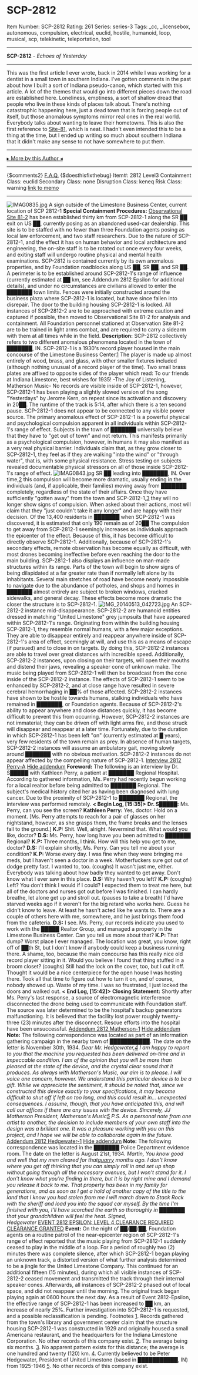 # SCP-2812
Item Number: SCP-2812
Rating: 261
Series: series-3
Tags: _cc, _licensebox, autonomous, compulsion, electrical, euclid, hostile, humanoid, loop, musical, scp, telekinetic, teleportation, tool

---

**SCP-2812** \- _Echoes of Yesterday_
* * *
This was the first article I ever wrote, back in 2014 while I was working for a dentist in a small town in southern Indiana. I've gotten comments in the past about how I built a sort of Indiana pseudo-canon, which started with this article.
A lot of the themes that would go into different pieces down the road are established here. Loneliness, emptiness, a sort of shallow dread that people who live in these kinds of places talk about. There's nothing catastrophic happening here, just a dead town that is forcing people out of itself, but those anomalous symptoms mirror real ones in the real world. Everybody talks about wanting to leave their hometowns.
This is also the first reference to [Site-81](http://www.scp-wiki.net/secure-facility-dossier-site-81), which is neat. I hadn't even intended this to be a thing at the time, but I ended up writing so much about southern Indiana that it didn't make any sense to not have somewhere to put them.
* * *
[▸ More by this Author ◂](http://www.scp-wiki.net/djkaktus)
* * *
{$comments2}
[F.A.Q.](https://scp-wiki.wikidot.com/component:info-ayers)
{$doesthisfixthebug}
Item#: 2812
Level3
Containment Class:
euclid
Secondary Class:
none
Disruption Class:
keneq
Risk Class:
warning
[link to memo](/classification-committee-memo)  

* * *
![IMAG0835.jpg](https://scp-wiki.wdfiles.com/local--files/scp-2812/IMAG0835.jpg)
A sign outside of the Limestone Business Center, current location of SCP 2812-1
**Special Containment Procedures:** [Observational Site 81-2](/secure-facility-dossier-site-81) has been established thirty km from SCP-2812-1 along the SR ██ exit on US ██, currently posing as an abandoned used-car dealership. This site is to be staffed with no fewer than three Foundation agents posing as local law enforcement, and two staff researchers. Due to the nature of SCP-2812-1, and the effect it has on human behavior and local architecture and engineering, the on-site staff is to be rotated out once every four weeks, and exiting staff will undergo routine physical and mental health examinations.
SCP-2812 is contained currently by its own anomalous properties, and by Foundation roadblocks along US ██, SR ██, and SR ██. A perimeter is to be established around SCP-2812-1's range of influence (currently estimated at ██ km, see Addendum 2812 Epsilon for additional details), and under no circumstances are civilians allowed to enter the ███████ town limits. Fences were initially constructed around the business plaza where SCP-2812-1 is located, but have since fallen into disrepair. The door to the building housing SCP-2812-1 is locked.
All instances of SCP-2812-2 are to be approached with extreme caution and captured if possible, then moved to Observational Site 81-2 for analysis and containment. All Foundation personnel stationed at Observation Site 81-2 are to be trained in light arms combat, and are required to carry a sidearm with them at all times while in the field.
**Description:** SCP-2812 collectively refers to two different anomalous phenomena located in the town of ███████, IN.
SCP-2812-1 is a 1930's record player housed in the main concourse of the Limestone Business Center.[1](javascript:;) The player is made up almost entirely of wood, brass, and glass, with other smaller fixtures included (although nothing unusual of a record player of the time). Two small brass plates are affixed to opposite sides of the player which read:
To our friends at Indiana Limestone, best wishes for 1935!
-The Joy of Listening, Matherson Music-
No records are visible inside of SCP-2812-1, however, SCP-2812-1 has been playing a slightly slowed version of the song "Yesterdays" by Jerome Kern, on repeat since its activation and discovery in 20██. The runtime of the track is 5:14, after which there is a ten second pause. SCP-2812-1 does not appear to be connected to any visible power source.
The primary anomalous effect of SCP-2812-1 is a powerful physical and psychological compulsion apparent in all individuals within SCP-2812-1's range of effect. Subjects in the town of ███████ universally believe that they have to "get out of town" and not return. This manifests primarily as a psychological compulsion, however, in humans it may also manifest as a very real physical barrier. Individuals claim that, as they grow closer to SCP-2812-1, they feel as if they are walking "into the wind" or "through water", that is, with some physical resistance. Stress testing on subjects revealed documentable physical stressors on all of those inside SCP-2812-1's range of effect.
![IMAG0843.jpg](https://scp-wiki.wdfiles.com/local--files/scp-2812/IMAG0843.jpg)
SR ██ leading into ███████, IN.
Over time,[2](javascript:;) this compulsion will become more dramatic, usually ending in the individuals (and, if applicable, their families) moving away from ███████ completely, regardless of the state of their affairs. Once they have sufficiently "gotten away" from the town and SCP-2812-1,[3](javascript:;) they will no longer show signs of compulsion. When asked about their actions, most will claim that they "just couldn't take it any longer" and are happy with their decision. Of the 13,400 residents in ███████ when SCP-2812-1 was discovered, it is estimated that only 190 remain as of 20██
The compulsion to get away from SCP-2812-1 seemingly increases as individuals approach the epicenter of the effect. Because of this, it has become difficult to directly observe SCP-2812-1. Additionally, because of SCP-2812-1's secondary effects, remote observation has become equally as difficult, with most drones becoming ineffective before even reaching the door to the main building.
SCP-2812-1 also displays an influence on man-made structures within its range. Parts of the town will begin to show signs of being dilapidated at a far greater rate than if normally left alone by its inhabitants. Several main stretches of road have become nearly impossible to navigate due to the abundance of potholes, and shops and homes in ███████ almost entirely are subject to broken windows, cracked sidewalks, and general decay. These effects become more dramatic the closer the structure is to SCP-2812-1.
![IMG_20140513_042723.jpg](https://scp-wiki.wdfiles.com/local--files/scp-2812/IMG_20140513_042723.jpg)
An SCP-2812-2 instance mid-disappearance.
SCP-2812-2 are humanoid entities dressed in matching "United Limestone" grey jumpsuits that have appeared within SCP-2812-1's range. Originating from within the building housing SCP-2812-1, they resemble normal humans, with a few major exceptions. They are able to disappear entirely and reappear anywhere inside of SCP-2812-1's area of effect, seemingly at will, and use this as a means of escape (if pursued) and to close in on targets. By doing this, SCP-2812-2 instances are able to travel over great distances with incredible speed. Additionally, SCP-2812-2 instances, upon closing on their targets, will open their mouths and distend their jaws, revealing a speaker cone of unknown make. The music being played from SCP-2812-1 will then be broadcast from the cone inside of the SCP-2812-2 instance. The effects of SCP-2812-1 seem to be enhanced by SCP-2812-2, and at close range have resulted in severe cerebral hemorrhaging in ██% of those affected.
SCP-2812-2 instances have shown to be hostile towards humans, stalking individuals who have remained in ███████, or Foundation agents. Because of SCP-2812-2's ability to appear anywhere and close distances quickly, it has become difficult to prevent this from occurring. However, SCP-2812-2 instances are not immaterial; they can be driven off with light arms fire, and those struck will disappear and reappear at a later time. Fortunately, due to the duration in which SCP-2812-1 has been left "on" (currently estimated at █ years), very few residents of the town remain as prey. In absence of human targets, SCP-2812-2 instances will assume an ambulatory gait, moving slowly around ███████ with no obvious motivation. SCP-2812-2 instances do not appear affected by the compelling nature of SCP-2812-1.
[Interview 2812 Perry-A](javascript:;)
[Hide addendum](javascript:;)
**Foreword:** The following is an interview by Dr. S█████ with Kathleen Perry, a patient at ███████ Regional Hospital. According to gathered information, Ms. Perry had recently begun working for a local realtor before being admitted to ███████ Regional. The subject's medical history cited her as having been diagnosed with lung cancer. Due to the proximity of SCP-2812-1 to ███████ Regional, the interview was performed remotely.
**< Begin Log, [15:35]>**
**Dr. S█████:** Ms. Perry, can you see the screen?
**Kathleen Perry:** Yes, doctor. Hold on a moment.
[Ms. Perry attempts to reach for a pair of glasses on her nightstand, however, as she grasps them, the frame breaks and the lenses fall to the ground.]
**K.P:** Shit. Well, alright. Nevermind that. What would you like, doctor?
**D.S:** Ms. Perry, how long have you been admitted to ███████ Regional?
**K.P:** Three months, I think. How will this help you get to me, doctor?
**D.S:** I'll explain shortly, Ms. Perry. Can you tell me about your condition?
**K.P:** Worse every day. I was fine when they were bringing me meds, but I haven't seen a doctor in a week. Motherfuckers sure got out of dodge pretty fast. I wanted to, too. (coughs) It wasn't just me, either. Everybody was talking about how badly they wanted to get away. Don't know what I ever saw in this place.
**D.S:** Why haven't you left?
**K.P:** (coughs) Left? You don't think I would if I could? I expected them to treat me here, but all of the doctors and nurses got out before I was finished. I can hardly breathe, let alone get up and stroll out. (pauses to take a breath) I'd have starved weeks ago if it weren't for the big retard who works here. Guess he didn't know to leave. At least he hasn't acted like he wants to. There are a couple of others here with me, somewhere, and he just brings them food from the cafeteria.
**D.S:** I see. Ms. Perry, our records indicate you used to work with the █████ Realtor Group, and managed a property in the Limestone Business Center. Can you tell us more about that?
**K.P:** That dump? Worst place I ever managed. The location was great, you know, right off of ██th St, but I don't know if anybody could keep a business running there. A shame, too, because the main concourse has this really nice old record player sitting in it. Would you believe I found that thing stuffed in a broom closet? (coughs) Still had the lock on the cover, too, but I cut it off. Thought it would be a nice centerpiece for the open house I was hosting there. Took all that time to figure out how to turn it on, and of course, nobody showed up. Waste of my time. I was so frustrated, I just locked the doors and walked out.
**< End Log, [15:42]>**
**Closing Statement:** Shortly after Ms. Perry's last response, a source of electromagnetic interference disconnected the drone being used to communicate with Foundation staff. The source was later determined to be the hospital's backup generators malfunctioning. It is believed that the facility lost power roughly twenty-three (23) minutes after the disconnect. Rescue efforts into the hospital have been unsuccessful.
[Addendum 2812 Matherson-1](javascript:;)
[Hide addendum](javascript:;)
**Note:** The following correspondence was located as part of an information gathering campaign in the nearby town of ███████████. The date on the letter is November 30th, 1934.
_Dear Mr. Hedgewater,[4](javascript:;)_
_I am happy to report to you that the machine you requested has been delivered on-time and in impeccable condition. I am of the opinion that you will be more than pleased at the state of the device, and the crystal clear sound that it produces. As always with Matherson's Music, our aim is to please._
_I will voice one concern, however. We understand this particular device is to be a gift. While we appreciate the sentiment, it should be noted that, since we constructed this device exactly to your specifications, it may become difficult to shut off if left on too long, and this could result in… unexpected consequences. I assume, though, that you have anticipated this, and will call our offices if there are any issues with the device._
_Sincerely,_
_JJ Matherson_
_President, Matherson's Music[5](javascript:;)_
_P.S. As a personal note from one artist to another, the decision to include members of your own staff into the design was a brilliant one. It was a pleasure working with you on this project, and I hope we will be able to collaborate again in the future._
[Addendum 2812 Hedgewater-1](javascript:;)
[Hide addendum](javascript:;)
**Note:** The following correspondence was located in the ███████ Police Department evidence room. The date on the letter is August 21st, 1934.
_Martin,_
_You know good and well that my men cleared for that[quarry](/scp-2951) months ago. I don't know where you get off thinking that you can simply roll in and set up shop without going through all the necessary avenues, but I won't stand for it. I don't know what you're finding in there, but it is by right mine and I demand you release it back to me. That property has been in my family for generations, and as soon as I get a hold of another copy of the title to the land that I know you had stolen from me I will march down to Stack Rock with the sheriff and load you into the squad car myself. By the time I'm finished with you, I'll have scorched the earth so thoroughly in ███████ that your grandchildren will feel the heat._
_Signed,_  
_Hedgewater_
[EVENT 2812 EPSILON: LEVEL 4 CLEARANCE REQUIRED](javascript:;)
[CLEARANCE GRANTED](javascript:;)
**Event:** On the night of ██/██/██, Foundation agents on a routine patrol of the near-epicenter region of SCP-2812-1's range of effect reported that the music playing from SCP-2812-1 suddenly ceased to play in the middle of a loop. For a period of roughly two (2) minutes there was complete silence, after which SCP-2812-1 began playing an unknown track, a distorted version of what further analysis determined to be a jingle for the United Limestone Company. This continued for an additional fifteen (15 minutes), during which all visible instances of SCP-2812-2 ceased movement and transmitted the track through their internal speaker cones. Afterwards, all instances of SCP-2812-2 phased out of local space, and did not reappear until the morning. The original track began playing again at 0600 hours the next day.
As a result of Event 2812-Epsilon, the effective range of SCP-2812-1 has been increased to ██ km, an increase of nearly 25%. Further investigation into SCP-2812-1 is requested, and a possible reclassification is pending.
Footnotes
[1](javascript:;). Records gathered from the town's library and government center claim that the structure housing SCP-2812-1 was constructed in 1929 and originally housed a small Americana restaurant, and the headquarters for the Indiana Limestone Corporation. No other records of this company exist.
[2](javascript:;). The average being six months.
[3](javascript:;). No apparent pattern exists for this distance; the average is one hundred and twenty (120) km.
[4](javascript:;). Currently believed to be Peter Hedgewater, President of United Limestone (based in ███████████, IN) from 1925-1946
[5](javascript:;). No other records of this company exist.